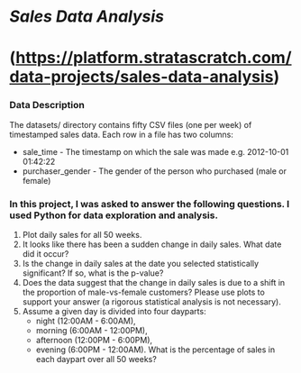 # ***Sales Data Analysis*** 
# (https://platform.stratascratch.com/data-projects/sales-data-analysis)

### Data Description
The datasets/ directory contains fifty CSV files (one per week) of timestamped sales data. Each row in a file has two columns:
  - sale_time - The timestamp on which the sale was made e.g. 2012-10-01 01:42:22
  - purchaser_gender - The gender of the person who purchased (male or female)

### In this project, I was asked to answer the following questions. I used Python for data exploration and analysis.
1. Plot daily sales for all 50 weeks.
2. It looks like there has been a sudden change in daily sales. What date did it occur?
3. Is the change in daily sales at the date you selected statistically significant? If so, what is the p-value?
4. Does the data suggest that the change in daily sales is due to a shift in the proportion of male-vs-female customers? Please use plots to support your answer (a rigorous statistical analysis is not necessary).
5. Assume a given day is divided into four dayparts:
    - night (12:00AM - 6:00AM),
    - morning (6:00AM - 12:00PM),
    - afternoon (12:00PM - 6:00PM),
    - evening (6:00PM - 12:00AM).
  What is the percentage of sales in each daypart over all 50 weeks?

